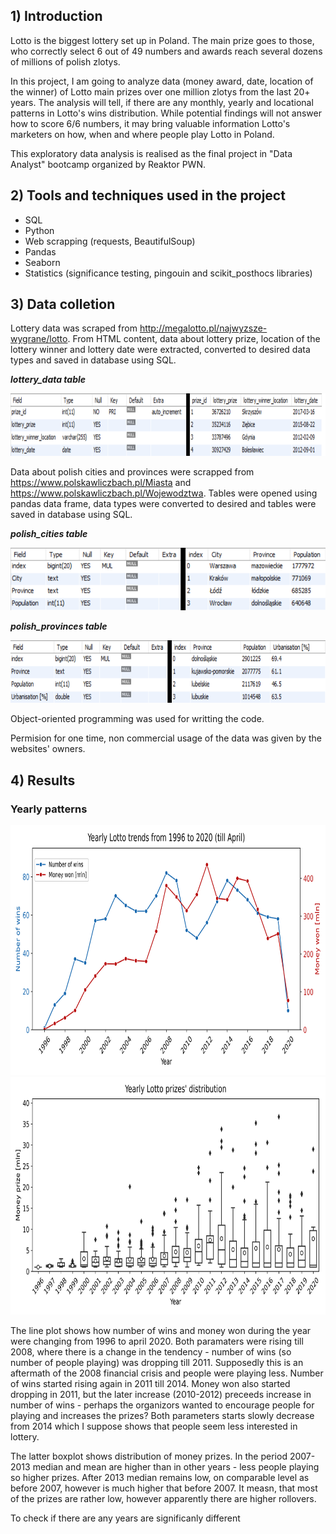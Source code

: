 ## 1) Introduction
Lotto is the biggest lottery set up in Poland. The main prize goes to those, who correctly select 6 out of 49 numbers and awards reach several dozens of millions of polish zlotys. 

In this project, I am going to analyze data (money award, date, location of the winner) of Lotto main prizes over one million zlotys from the last 20+ years. The analysis will tell, if there are any monthly, yearly and locational patterns in Lotto's wins distribution. While potential findings will not answer how to score 6/6 numbers, it may bring valuable information Lotto's marketers on how, when and where people play Lotto in Poland.


This exploratory data analysis is realised as the final project in "Data Analyst" bootcamp organized by Reaktor PWN.

## 2) Tools and techniques used in the project
* SQL
* Python
* Web scrapping (requests, BeautifulSoup)
* Pandas
* Seaborn
* Statistics (significance testing, pingouin and scikit_posthocs libraries)


## 3) Data colletion

Lottery data was scraped from http://megalotto.pl/najwyzsze-wygrane/lotto. From HTML content, data about lottery prize, location of the lottery winner and lottery date were extracted, converted to desired data types and saved in database using SQL.

***lottery_data table***

<img src="images/lottery_data_sql.png" width="820" height="100">


Data about polish cities and provinces were scrapped from https://www.polskawliczbach.pl/Miasta and https://www.polskawliczbach.pl/Wojewodztwa. Tables were opened using pandas data frame, data types were converted to desired and tables were saved in database using SQL.

***polish_cities table***

<img src="images/lottery_polish_cities.png" width="593" height="100">

***polish_provinces table***

<img src="images/lottery_polish_provinces.png" width="719" height="100">

Object-oriented programming was used for writting the code. 

Permision for one time, non commercial usage of the data was given by the websites' owners.

## 4) Results

### Yearly patterns

<img src="images/Yearly_Lotto_trends_1996-2020.png" width="800" height="400">

<img src="images/Yearly_Lotto_distribution.png" width="760" height="380">

The line plot shows how number of wins and money won during the year were changing from 1996 to april 2020. Both paramaters were rising till 2008, where there is a change in the tendency - number of wins (so number of people playing) was dropping till 2011. Supposedly this is an aftermath of the 2008 financial crisis and people were playing less. Number of wins started rising again in 2011 till 2014. Money won also started dropping in 2011, but the later increase (2010-2012) preceeds increase in number of wins - perhaps the organizors wanted to encourage people for playing and increases the prizes? Both parameters starts slowly decrease from 2014 which I suppose shows that people seem less interested in lottery.

The latter boxplot shows distribution of money prizes. In the period 2007-2013 median and mean are higher than in other years - less people playing so higher prizes. After 2013 median remains low, on comparable level as before 2007, however is much higher that before 2007. It measn, that most of the prizes are rather low, however apparently there are higher rollovers.

To check if there are any years are significanly different

